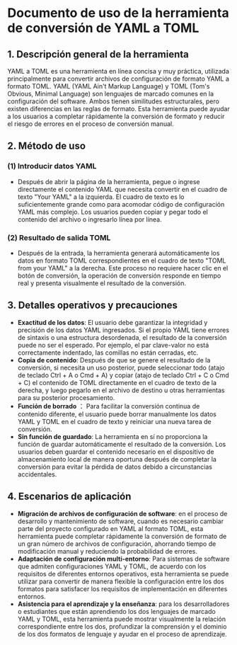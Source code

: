 # Documento de uso de la herramienta de conversión de YAML a TOML

## 1. Descripción general de la herramienta

YAML a TOML es una herramienta en línea concisa y muy práctica, utilizada principalmente para convertir archivos de configuración de formato YAML a formato TOML. YAML (YAML Ain't Markup Language) y TOML (Tom's Obvious, Minimal Language) son lenguajes de marcado comunes en la configuración del software. Ambos tienen similitudes estructurales, pero existen diferencias en las reglas de formato. Esta herramienta puede ayudar a los usuarios a completar rápidamente la conversión de formato y reducir el riesgo de errores en el proceso de conversión manual.

## 2. Método de uso

### (1) Introducir datos YAML

  * Después de abrir la página de la herramienta, pegue o ingrese directamente el contenido YAML que necesita convertir en el cuadro de texto "Your YAML" a la izquierda. El cuadro de texto es lo suficientemente grande como para acomodar código de configuración YAML más complejo. Los usuarios pueden copiar y pegar todo el contenido del archivo o ingresarlo línea por línea.

### (2) Resultado de salida TOML

  * Después de la entrada, la herramienta generará automáticamente los datos en formato TOML correspondientes en el cuadro de texto "TOML from your YAML" a la derecha. Este proceso no requiere hacer clic en el botón de conversión, la operación de conversión responde en tiempo real y presenta visualmente el resultado de la conversión.

## 3. Detalles operativos y precauciones

  * **Exactitud de los datos**: El usuario debe garantizar la integridad y precisión de los datos YAML ingresados. Si el propio YAML tiene errores de sintaxis o una estructura desordenada, el resultado de la conversión puede no ser el esperado. Por ejemplo, el par clave-valor no está correctamente indentado, las comillas no están cerradas, etc.
  * **Copia de contenido**: Después de que se genere el resultado de la conversión, si necesita un uso posterior, puede seleccionar todo (atajo de teclado Ctrl + A o Cmd + A) y copiar (atajo de teclado Ctrl + C o Cmd + C) el contenido de TOML directamente en el cuadro de texto de la derecha, y luego pegarlo en el archivo de destino u otras herramientas para su posterior procesamiento.
  * **Función de borrado** ： Para facilitar la conversión continua de contenido diferente, el usuario puede borrar manualmente los datos YAML y TOML en el cuadro de texto y reiniciar una nueva tarea de conversión.
  * **Sin función de guardado**: La herramienta en sí no proporciona la función de guardar automáticamente el resultado de la conversión. Los usuarios deben guardar el contenido necesario en el dispositivo de almacenamiento local de manera oportuna después de completar la conversión para evitar la pérdida de datos debido a circunstancias accidentales.

## 4. Escenarios de aplicación

  * **Migración de archivos de configuración de software**: en el proceso de desarrollo y mantenimiento de software, cuando es necesario cambiar parte del proyecto configurado en YAML al formato TOML, esta herramienta puede completar rápidamente la conversión de formato de un gran número de archivos de configuración, ahorrando tiempo de modificación manual y reduciendo la probabilidad de errores.
  * **Adaptación de configuración multi-entorno**: Para sistemas de software que admiten configuraciones YAML y TOML, de acuerdo con los requisitos de diferentes entornos operativos, esta herramienta se puede utilizar para convertir de manera flexible la configuración entre los dos formatos para satisfacer los requisitos de implementación en diferentes entornos.
  * **Asistencia para el aprendizaje y la enseñanza**: para los desarrolladores o estudiantes que están aprendiendo los dos lenguajes de marcado YAML y TOML, esta herramienta puede mostrar visualmente la relación correspondiente entre los dos, profundizar la comprensión y el dominio de los dos formatos de lenguaje y ayudar en el proceso de aprendizaje.
